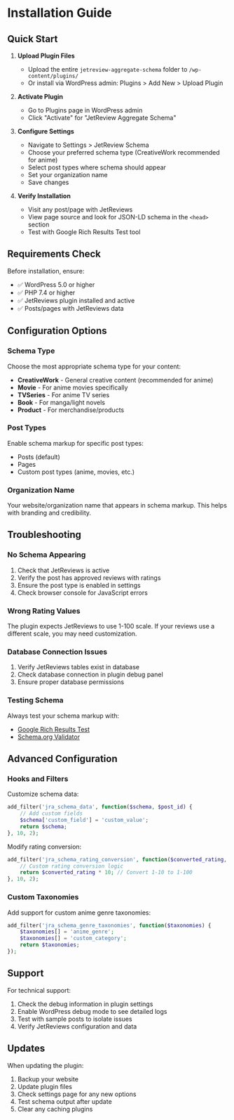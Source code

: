 # Installation Guide

## Quick Start

1. **Upload Plugin Files**
   - Upload the entire `jetreview-aggregate-schema` folder to `/wp-content/plugins/`
   - Or install via WordPress admin: Plugins > Add New > Upload Plugin

2. **Activate Plugin**
   - Go to Plugins page in WordPress admin
   - Click "Activate" for "JetReview Aggregate Schema"

3. **Configure Settings**
   - Navigate to Settings > JetReview Schema
   - Choose your preferred schema type (CreativeWork recommended for anime)
   - Select post types where schema should appear
   - Set your organization name
   - Save changes

4. **Verify Installation**
   - Visit any post/page with JetReviews
   - View page source and look for JSON-LD schema in the `<head>` section
   - Test with Google Rich Results Test tool

## Requirements Check

Before installation, ensure:

- ✅ WordPress 5.0 or higher
- ✅ PHP 7.4 or higher  
- ✅ JetReviews plugin installed and active
- ✅ Posts/pages with JetReviews data

## Configuration Options

### Schema Type
Choose the most appropriate schema type for your content:
- **CreativeWork** - General creative content (recommended for anime)
- **Movie** - For anime movies specifically
- **TVSeries** - For anime TV series
- **Book** - For manga/light novels
- **Product** - For merchandise/products

### Post Types
Enable schema markup for specific post types:
- Posts (default)
- Pages
- Custom post types (anime, movies, etc.)

### Organization Name
Your website/organization name that appears in schema markup. This helps with branding and credibility.

## Troubleshooting

### No Schema Appearing
1. Check that JetReviews is active
2. Verify the post has approved reviews with ratings
3. Ensure the post type is enabled in settings
4. Check browser console for JavaScript errors

### Wrong Rating Values
The plugin expects JetReviews to use 1-100 scale. If your reviews use a different scale, you may need customization.

### Database Connection Issues
1. Verify JetReviews tables exist in database
2. Check database connection in plugin debug panel
3. Ensure proper database permissions

### Testing Schema
Always test your schema markup with:
- [Google Rich Results Test](https://search.google.com/test/rich-results)
- [Schema.org Validator](https://validator.schema.org/)

## Advanced Configuration

### Hooks and Filters

Customize schema data:
```php
add_filter('jra_schema_data', function($schema, $post_id) {
    // Add custom fields
    $schema['custom_field'] = 'custom_value';
    return $schema;
}, 10, 2);
```

Modify rating conversion:
```php
add_filter('jra_schema_rating_conversion', function($converted_rating, $original_rating) {
    // Custom rating conversion logic
    return $converted_rating * 10; // Convert 1-10 to 1-100
}, 10, 2);
```

### Custom Taxonomies
Add support for custom anime genre taxonomies:
```php
add_filter('jra_schema_genre_taxonomies', function($taxonomies) {
    $taxonomies[] = 'anime_genre';
    $taxonomies[] = 'custom_category';
    return $taxonomies;
});
```

## Support

For technical support:
1. Check the debug information in plugin settings
2. Enable WordPress debug mode to see detailed logs
3. Test with sample posts to isolate issues
4. Verify JetReviews configuration and data

## Updates

When updating the plugin:
1. Backup your website
2. Update plugin files
3. Check settings page for any new options
4. Test schema output after update
5. Clear any caching plugins
